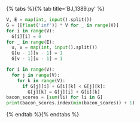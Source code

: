 {% tabs %}{% tab title='BJ_1389.py' %}

```py
V, E = map(int, input().split())
G = [[float('inf')] * V for _ in range(V)]
for i in range(V):
  G[i][i] = 0
for _ in range(E):
  u, v = map(int, input().split())
  G[u - 1][v - 1] = 1
  G[v - 1][u - 1] = 1

for i in range(V):
  for j in range(V):
    for k in range(V):
      if G[j][i] + G[i][k] < G[j][k]:
        G[j][k] = G[j][i] + G[i][k]
bacon_scores = [sum(li) for li in G]
print(bacon_scores.index(min(bacon_scores)) + 1)
```

{% endtab %}{% endtabs %}
